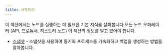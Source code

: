 ```yaml
---
title: 시작하기
---
```


<head>
 <title>노드 오퍼레이션 시작하기</title></head>

이 섹션에서는 노드를 실행하는 데 필요한 기본 지식을 살펴봅니다.모든 노드 오퍼레이터 (API, 프로듀서, 히스토리 노드)
이 섹션의 정보를 알고 있어야 합니다.

* [스냅샷](./50_snapshots.md) - 스냅샷을 사용하여 동기화 프로세스를 가속화하고 백업을 생성하는 방법을 알아봅니다.

